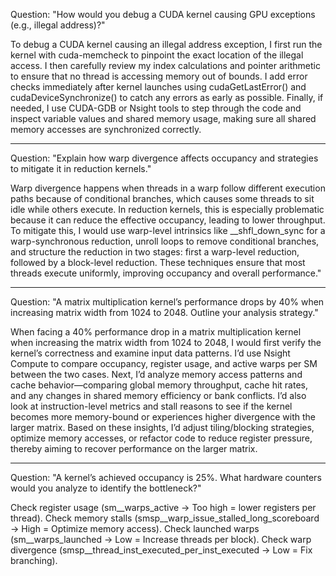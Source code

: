 
Question: "How would you debug a CUDA kernel causing GPU exceptions (e.g., illegal address)?"

To debug a CUDA kernel causing an illegal address exception, I first run the kernel with cuda-memcheck to pinpoint the exact location of the illegal access. I then carefully review my index calculations and pointer arithmetic to ensure that no thread is accessing memory out of bounds. I add error checks immediately after kernel launches using cudaGetLastError() and cudaDeviceSynchronize() to catch any errors as early as possible. Finally, if needed, I use CUDA-GDB or Nsight tools to step through the code and inspect variable values and shared memory usage, making sure all shared memory accesses are synchronized correctly.

-------------------------------------------------------------------------------------------------------------------------------------------------

Question: "Explain how warp divergence affects occupancy and strategies to mitigate it in reduction kernels."

Warp divergence happens when threads in a warp follow different execution paths because of conditional branches, which causes some threads to sit idle while others execute. In reduction kernels, this is especially problematic because it can reduce the effective occupancy, leading to lower throughput. To mitigate this, I would use warp-level intrinsics like __shfl_down_sync for a warp-synchronous reduction, unroll loops to remove conditional branches, and structure the reduction in two stages: first a warp-level reduction, followed by a block-level reduction. These techniques ensure that most threads execute uniformly, improving occupancy and overall performance."

-------------------------------------------------------------------------------------------------------------------------------------------------

Question: "A matrix multiplication kernel’s performance drops by 40% when increasing matrix width from 1024 to 2048. Outline your analysis strategy."

When facing a 40% performance drop in a matrix multiplication kernel when increasing the matrix width from 1024 to 2048, I would first verify the kernel’s correctness and examine input data patterns. I’d use Nsight Compute to compare occupancy, register usage, and active warps per SM between the two cases. Next, I’d analyze memory access patterns and cache behavior—comparing global memory throughput, cache hit rates, and any changes in shared memory efficiency or bank conflicts. I’d also look at instruction-level metrics and stall reasons to see if the kernel becomes more memory-bound or experiences higher divergence with the larger matrix. Based on these insights, I’d adjust tiling/blocking strategies, optimize memory accesses, or refactor code to reduce register pressure, thereby aiming to recover performance on the larger matrix.

-------------------------------------------------------------------------------------------------------------------------------------------------

Question: "A kernel’s achieved occupancy is 25%. What hardware counters would you analyze to identify the bottleneck?"

Check register usage (sm__warps_active → Too high = lower registers per thread).
Check memory stalls (smsp__warp_issue_stalled_long_scoreboard → High = Optimize memory access).
Check launched warps (sm__warps_launched → Low = Increase threads per block).
Check warp divergence (smsp__thread_inst_executed_per_inst_executed → Low = Fix branching).

